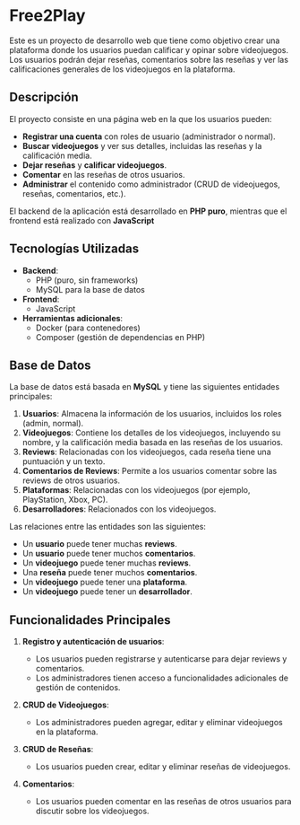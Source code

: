 # Free2Play

Este es un proyecto de desarrollo web que tiene como objetivo crear una plataforma donde los usuarios puedan calificar y opinar sobre videojuegos. Los usuarios podrán dejar reseñas, comentarios sobre las reseñas y ver las calificaciones generales de los videojuegos en la plataforma.

## Descripción

El proyecto consiste en una página web en la que los usuarios pueden:
- **Registrar una cuenta** con roles de usuario (administrador o normal).
- **Buscar videojuegos** y ver sus detalles, incluidas las reseñas y la calificación media.
- **Dejar reseñas** y **calificar videojuegos**.
- **Comentar** en las reseñas de otros usuarios.
- **Administrar** el contenido como administrador (CRUD de videojuegos, reseñas, comentarios, etc.).

El backend de la aplicación está desarrollado en **PHP puro**, mientras que el frontend está realizado con **JavaScript**

## Tecnologías Utilizadas

- **Backend**:
  - PHP (puro, sin frameworks)
  - MySQL para la base de datos
- **Frontend**:
  - JavaScript
- **Herramientas adicionales**:
  - Docker (para contenedores)
  - Composer (gestión de dependencias en PHP)

## Base de Datos

La base de datos está basada en **MySQL** y tiene las siguientes entidades principales:

1. **Usuarios**: Almacena la información de los usuarios, incluidos los roles (admin, normal).
2. **Videojuegos**: Contiene los detalles de los videojuegos, incluyendo su nombre, y la calificación media basada en las reseñas de los usuarios.
3. **Reviews**: Relacionadas con los videojuegos, cada reseña tiene una puntuación y un texto.
4. **Comentarios de Reviews**: Permite a los usuarios comentar sobre las reviews de otros usuarios.
5. **Plataformas**: Relacionadas con los videojuegos (por ejemplo, PlayStation, Xbox, PC).
6. **Desarrolladores**: Relacionados con los videojuegos.

Las relaciones entre las entidades son las siguientes:

- Un **usuario** puede tener muchas **reviews**.
- Un **usuario** puede tener muchos **comentarios**.
- Un **videojuego** puede tener muchas **reviews**.
- Una **reseña** puede tener muchos **comentarios**.
- Un **videojuego** puede tener una **plataforma**.
- Un **videojuego** puede tener un **desarrollador**.

## Funcionalidades Principales

1. **Registro y autenticación de usuarios**:
   - Los usuarios pueden registrarse y autenticarse para dejar reviews y comentarios.
   - Los administradores tienen acceso a funcionalidades adicionales de gestión de contenidos.
   
2. **CRUD de Videojuegos**:
   - Los administradores pueden agregar, editar y eliminar videojuegos en la plataforma.

3. **CRUD de Reseñas**:
   - Los usuarios pueden crear, editar y eliminar reseñas de videojuegos.

4. **Comentarios**:
   - Los usuarios pueden comentar en las reseñas de otros usuarios para discutir sobre los videojuegos.
